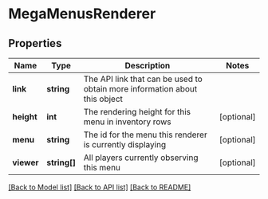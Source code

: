 # MegaMenusRenderer

## Properties
Name | Type | Description | Notes
------------ | ------------- | ------------- | -------------
**link** | **string** | The API link that can be used to obtain more information about this object | 
**height** | **int** | The rendering height for this menu in inventory rows | [optional] 
**menu** | **string** | The id for the menu this renderer is currently displaying | [optional] 
**viewer** | **string[]** | All players currently observing this menu | [optional] 

[[Back to Model list]](../README.md#documentation-for-models) [[Back to API list]](../README.md#documentation-for-api-endpoints) [[Back to README]](../README.md)


